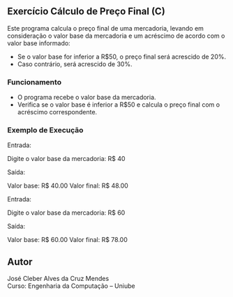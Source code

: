 ## Exercício Cálculo de Preço Final (C)

Este programa calcula o preço final de uma mercadoria, levando em consideração o valor base da mercadoria e um acréscimo de acordo com o valor base informado:

- Se o valor base for inferior a R$50, o preço final será acrescido de 20%.
- Caso contrário, será acrescido de 30%.

### Funcionamento

- O programa recebe o valor base da mercadoria.
- Verifica se o valor base é inferior a R$50 e calcula o preço final com o acréscimo correspondente.

### Exemplo de Execução

Entrada:

Digite o valor base da mercadoria: R$ 40

Saída:

Valor base: R$ 40.00 Valor final: R$ 48.00

Entrada:

Digite o valor base da mercadoria: R$ 60

Saída:

Valor base: R$ 60.00 Valor final: R$ 78.00

## Autor
José Cleber Alves da Cruz Mendes  
Curso: Engenharia da Computação – Uniube

